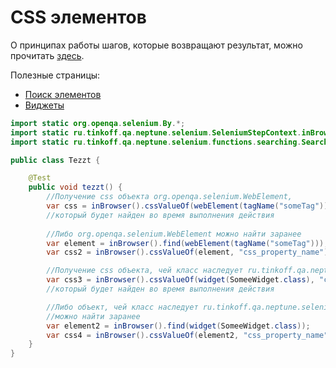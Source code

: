 # CSS элементов

О принципах работы шагов, которые возвращают результат, можно
прочитать [здесь](./../../../core.api/doc/rus/STEPS.MD#Шаги,-которые-возвращают-результат).

Полезные страницы:

- [Поиск элементов](ELEMENTS_SEARCHING.MD)
- [Виджеты](./WIDGET.MD)

```java
import static org.openqa.selenium.By.*;
import static ru.tinkoff.qa.neptune.selenium.SeleniumStepContext.inBrowser;
import static ru.tinkoff.qa.neptune.selenium.functions.searching.SearchSupplier.*;

public class Tezzt {

    @Test
    public void tezzt() {
        //Получение css объекта org.openqa.selenium.WebElement,
        var css = inBrowser().cssValueOf(webElement(tagName("someTag")), "css_property_name");
        //который будет найден во время выполнения действия
        
        //Либо org.openqa.selenium.WebElement можно найти заранее
        var element = inBrowser().find(webElement(tagName("someTag")));
        var css2 = inBrowser().cssValueOf(element, "css_property_name"); //и получить css в нужный момент

        //Получение css объекта, чей класс наследует ru.tinkoff.qa.neptune.selenium.api.widget.Widget,
        var css3 = inBrowser().cssValueOf(widget(SomeeWidget.class), "css_property_name");
        //который будет найден во время выполнения действия

        //Либо объект, чей класс наследует ru.tinkoff.qa.neptune.selenium.api.widget.Widget,
        //можно найти заранее
        var element2 = inBrowser().find(widget(SomeeWidget.class));
        var css4 = inBrowser().cssValueOf(element2, "css_property_name"); //и получить css в нужный момент
    }
}
```